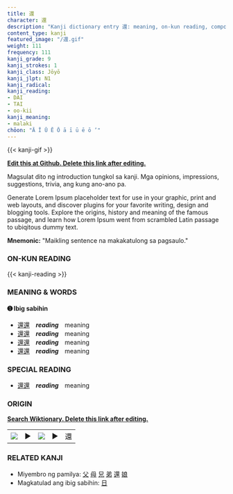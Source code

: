 ```yaml
---
title: 還
character: 還
description: "Kanji dictionary entry 還: meaning, on-kun reading, compounds, origin, related kanji"
content_type: kanji
featured_image: "/還.gif"
weight: 111
frequency: 111
kanji_grade: 9
kanji_strokes: 1
kanji_class: Jōyō
kanji_jlpt: N1
kanji_radical: 
kanji_reading: 
- DAI
- TAI
- oo-kii
kanji_meaning:
- malaki
chōon: "Ā Ī Ū Ē Ō ā ī ū ē ō ’"
---
```

[//]: # (Don't edit the line below. Kanji animated GIF code is automatically generated.)
{{< kanji-gif >}}

[//]: # (Edit below this line.)

**[Edit this at Github. Delete this link after editing.](https://github.com/tim0g/tim/tree/main/content/kanji/還/index.md)**

Magsulat dito ng introduction tungkol sa kanji. Mga opinions, impressions, suggestions, trivia, ang kung ano-ano pa.

Generate Lorem Ipsum placeholder text for use in your graphic, print and web layouts, and discover plugins for your favorite writing, design and blogging tools. Explore the origins, history and meaning of the famous passage, and learn how Lorem Ipsum went from scrambled Latin passage to ubiqitous dummy text.
 
**Mnemonic:** "Maikling sentence na makakatulong sa pagsaulo."

### ON-KUN READING

[//]: # (Don't edit the line below. ON-KUN READING code is automatically generated.)
{{< kanji-reading >}}

### MEANING & WORDS

#### ➊ **Ibig sabihin**
  - [還](../還)[還](../還)　***reading***　meaning
  - [還](../還)[還](../還)　***reading***　meaning
  - [還](../還)[還](../還)　***reading***　meaning
  - [還](../還)[還](../還)　***reading***　meaning

### SPECIAL READING
  - [還](../還)[還](../還)　***reading***　meaning

### ORIGIN

**[Search Wiktionary. Delete this link after editing.](https://wiktionary.org/wiki/還)**
<table class="kanji-table"><tr><td>
<img src="60px-還-bronze.svg.png">
</td><td>▶</td><td>
<img src="60px-還-oracle.svg.png">
</td><td>▶</td>
<td class="kanji-origin">還</td>
</tr></table>

### RELATED KANJI
- Miyembro ng pamilya: [父](../父) [母](../母) [兄](../兄) [弟](../弟) [還](../還) [娘](../娘)
- Magkatulad ang ibig sabihin: [日](../日)
